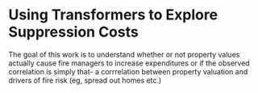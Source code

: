 # Using Transformers to Explore Suppression Costs

The goal of this work is to understand whether 
or not property values actually cause fire managers to increase 
expenditures or if the observed correlation is simply that- a corrrelation between property valuation
and drivers of fire risk (eg, spread out homes etc.)